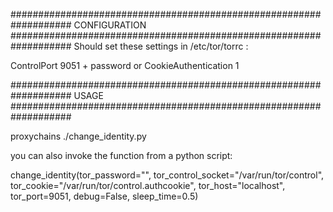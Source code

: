 ###################################################################
CONFIGURATION
###################################################################
Should set these settings in /etc/tor/torrc :

ControlPort 9051 + password
or 
CookieAuthentication 1

###################################################################
USAGE
###################################################################

proxychains ./change_identity.py


you can also invoke the function from a python script:


change_identity(tor_password="",
		tor_control_socket="/var/run/tor/control",
		tor_cookie="/var/run/tor/control.authcookie",
		tor_host="localhost",
		tor_port=9051,
		debug=False,
		sleep_time=0.5)
